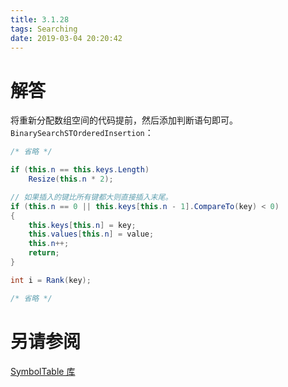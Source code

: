 ```yaml
---
title: 3.1.28
tags: Searching
date: 2019-03-04 20:20:42
---
```


# 解答

将重新分配数组空间的代码提前，然后添加判断语句即可。
`BinarySearchSTOrderedInsertion`：

```csharp
/* 省略 */

if (this.n == this.keys.Length)
    Resize(this.n * 2);

// 如果插入的键比所有键都大则直接插入末尾。
if (this.n == 0 || this.keys[this.n - 1].CompareTo(key) < 0)
{
    this.keys[this.n] = key;
    this.values[this.n] = value;
    this.n++;
    return;
}

int i = Rank(key);

/* 省略 */
```

# 另请参阅

[SymbolTable 库](https://github.com/ikesnowy/Algorithms-4th-Edition-in-Csharp/tree/master/3%20Searching/3.1/SymbolTable)
